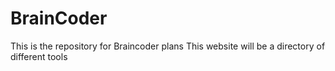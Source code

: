 # BrainCoder
This is the repository for Braincoder plans
This website will be a directory of different tools 
